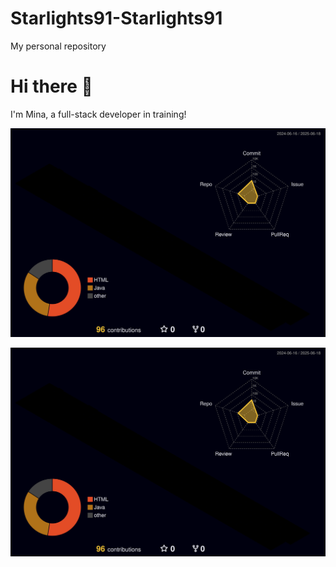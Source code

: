 # Starlights91-Starlights91
My personal repository
# Hi there 👋

I'm Mina, a full-stack developer in training!

<!-- 3D GitHub 무지개 잔디 -->
![3D GitHub Profile](./profile-3d-contrib/profile-night-rainbow.svg)

<!-- 3D 잔디 -->
![3D 잔디](./profile-3d-contrib/profile-night-rainbow.svg)

<!-- 3D 잔디 레인보우 흰 배경-->
<!--![](./profile-3d-contrib/profile-green-animate.svg)-->

